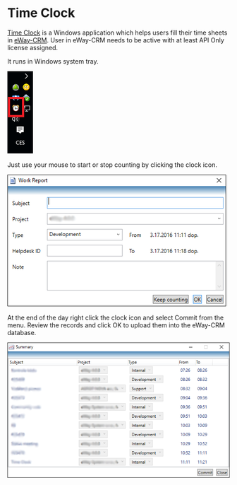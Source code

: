# Time Clock
[Time Clock](http://timeclock.cz/) is a Windows application which helps users fill their time sheets in [eWay-CRM](https://www.eway-crm.com/). User in eWay-CRM needs to be active with at least API Only license assigned.

It runs in Windows system tray.

![timeclock_tray](Images/timeclock_tray.png)

Just use your mouse to start or stop counting by clicking the clock icon.

![timeclock_workreport](Images/timeclock_workreport.png)

At the end of the day right click the clock icon and select Commit from the menu. Review the records and click OK to upload them into the eWay-CRM database.

![timeclock_summary](Images/timeclock_summary.png)